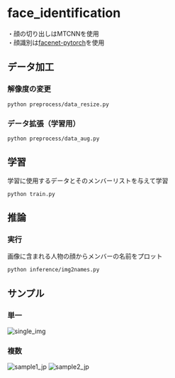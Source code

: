 # face_identification
・顔の切り出しはMTCNNを使用  
・顔識別は[facenet-pytorch](https://github.com/timesler/facenet-pytorch)を使用

## データ加工
### 解像度の変更
```
python preprocess/data_resize.py
```
### データ拡張（学習用）
```
python preprocess/data_aug.py
```


## 学習
学習に使用するデータとそのメンバーリストを与えて学習
```
python train.py
```

## 推論
### 実行
画像に含まれる人物の顔からメンバーの名前をプロット
```
python inference/img2names.py
```
## サンプル
### 単一
![single_img](https://github.com/user-attachments/assets/9aa4becc-a0ac-4780-93a0-c54c3651d842)
### 複数
![sample1_jp](https://github.com/user-attachments/assets/0fe74957-5d7d-47eb-8242-8ad3ddfbbea3)
![sample2_jp](https://github.com/user-attachments/assets/b3cfd422-daa9-4f92-bc13-d288ddb2695c)